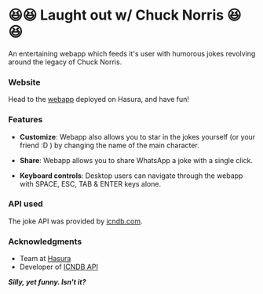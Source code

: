 # 😆😆 Laught out w/ Chuck Norris 😆😆

An entertaining webapp which feeds it's user with humorous jokes revolving around the legacy of Chuck Norris.

### Website
Head to the [webapp](https://www.bacillus38.hasura-app.io/) deployed on Hasura, and have fun!

### Features
* **Customize**: Webapp also allows you to star in the jokes yourself (or your friend :D ) by changing the name of the main character.

* **Share**: Webapp allows you to share WhatsApp a joke with a single click.

* **Keyboard controls**: Desktop users can navigate through the webapp with SPACE, ESC, TAB & ENTER keys alone.

### API used
The joke API was provided by [icndb.com](http://www.icndb.com/).

### Acknowledgments

* Team at [Hasura](https://www.hasura.io)
* Developer of [ICNDB API](http://www.icndb.com/api/)

 **_Silly, yet funny. Isn't it?_**
